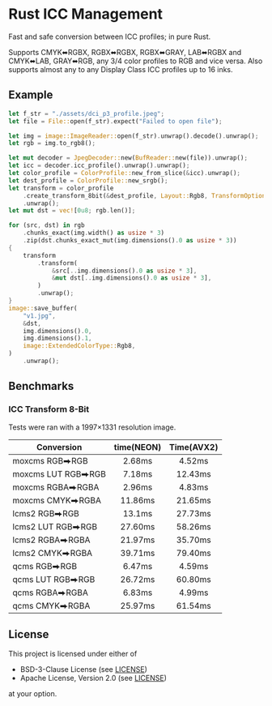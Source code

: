 # Rust ICC Management

Fast and safe conversion between ICC profiles; in pure Rust.

Supports CMYK⬌RGBX, RGBX⬌RGBX, RGBX⬌GRAY, LAB⬌RGBX and CMYK⬌LAB, GRAY⬌RGB, any 3/4 color profiles to RGB and vice versa. Also supports almost any to any Display Class ICC profiles up to 16 inks.

## Example

```rust
let f_str = "./assets/dci_p3_profile.jpeg";
let file = File::open(f_str).expect("Failed to open file");

let img = image::ImageReader::open(f_str).unwrap().decode().unwrap();
let rgb = img.to_rgb8();

let mut decoder = JpegDecoder::new(BufReader::new(file)).unwrap();
let icc = decoder.icc_profile().unwrap().unwrap();
let color_profile = ColorProfile::new_from_slice(&icc).unwrap();
let dest_profile = ColorProfile::new_srgb();
let transform = color_profile
    .create_transform_8bit(&dest_profile, Layout::Rgb8, TransformOptions::default())
    .unwrap();
let mut dst = vec![0u8; rgb.len()];

for (src, dst) in rgb
    .chunks_exact(img.width() as usize * 3)
    .zip(dst.chunks_exact_mut(img.dimensions().0 as usize * 3))
{
    transform
        .transform(
            &src[..img.dimensions().0 as usize * 3],
            &mut dst[..img.dimensions().0 as usize * 3],
        )
        .unwrap();
}
image::save_buffer(
    "v1.jpg",
    &dst,
    img.dimensions().0,
    img.dimensions().1,
    image::ExtendedColorType::Rgb8,
)
    .unwrap();
```

## Benchmarks

### ICC Transform 8-Bit 

Tests were ran with a 1997×1331 resolution image.

| Conversion         | time(NEON) | Time(AVX2) |
|--------------------|:----------:|:----------:|
| moxcms RGB⮕RGB     |   2.68ms   |   4.52ms   |
| moxcms LUT RGB⮕RGB |   7.18ms   |  12.43ms   |
| moxcms RGBA⮕RGBA   |   2.96ms   |   4.83ms   |
| moxcms CMYK⮕RGBA   |  11.86ms   |  21.65ms   |
| lcms2 RGB⮕RGB      |   13.1ms   |  27.73ms   |
| lcms2 LUT RGB⮕RGB  |  27.60ms   |  58.26ms   |
| lcms2 RGBA⮕RGBA    |  21.97ms   |  35.70ms   |
| lcms2 CMYK⮕RGBA    |  39.71ms   |  79.40ms   |
| qcms RGB⮕RGB       |   6.47ms   |   4.59ms   |
| qcms LUT RGB⮕RGB   |  26.72ms   |  60.80ms   |
| qcms RGBA⮕RGBA     |   6.83ms   |   4.99ms   |
| qcms CMYK⮕RGBA     |  25.97ms   |  61.54ms   |

## License

This project is licensed under either of

- BSD-3-Clause License (see [LICENSE](LICENSE.md))
- Apache License, Version 2.0 (see [LICENSE](LICENSE-APACHE.md))

at your option.
